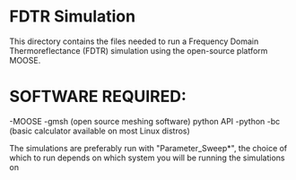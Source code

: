 # FDTR Simulation

This directory contains the files needed to run a Frequency Domain Thermoreflectance (FDTR) simulation using the open-source platform MOOSE.

# SOFTWARE REQUIRED:
-MOOSE
-gmsh (open source meshing software) python API
-python
-bc (basic calculator available on most Linux distros)



The simulations are preferably run with "Parameter_Sweep*", the choice of which to run depends on which system you will be running the simulations on
